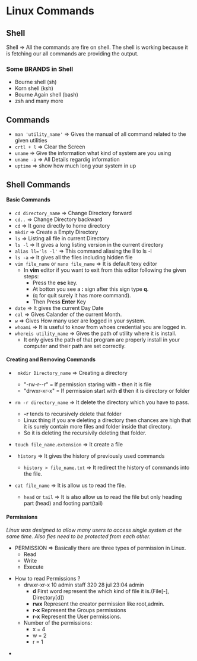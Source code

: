 # Linux Commands

## Shell

Shell => All the commands are fire on shell. The shell is working because it is fetching our all commands are providing the output.

### Some BRANDS in Shell

* Bourne shell (sh)
* Korn shell (ksh)
* Bourne Again shell (bash)
* zsh and many more

## Commands
- ``man 'utility_name'`` => Gives the manual of all command related to the given utilities
- ``crtl + l``  => Clear the Screen
- ``uname``     => Give the information what kind of system are you using
- ``uname -a``  => All Details regardig information
-  ``uptime``   => show how much long your system in up 

## Shell Commands
#### Basic Commands
- ``cd directory_name``    => Change Directory forward
- ``cd..``  => Change Directory backward
- ``cd``   => It gone directly to home directory
- ``mkdir`` => Create a Empty Directory
- ``ls``    => Listing all file in current Directory
- ``ls -l`` => It gives a long listing version in the current directory
- ``alias ll='ls -l'``  => This command aliasing the ll to ls -l
- ``ls -a`` => It gives all the files including hidden file
- ``vim file_name`` or ``nano file_name``   => It is default texy editor
    - In **vim** editor if you want to exit from this editor following the given steps:
        - Press the **esc** key.
        - At botton you see a **:** sign after this sign type **q**.
        - (q for quit surely it has more command).
        - Then Press **Enter** Key
- ``date`` => It gives the current Day Date
- ``cal``  => Gives Calander of the current Month.
- ``w``    => Gives How many user are logged in your system.
- ``whoami``    => It is useful to know from whoes credential you are logged in.
- ``whereis utility_name``  => Gives the path of utility where it is install.
    - It only gives the path of that program are properly install in your computer and their path are set correctly.

#### Creating and Removing Commands
- `` mkdir Directory_name`` => Creating a directory
    - "-rw-r--r" = If permission staring with **-** then it is file
    - "drwxr-xr-x" = If permission start with **d** then it is directory or folder 
- `` rm -r directory_name ``    => It delete the directory which you have to pass.
    - **-r** tends to recursively delete that folder
    - Linux thing if you are deleting a directory then chances are high that it is surely contain more files and folder inside that directory.
    - So it is deleting the recursivily deleting that folder.
- `` touch file_name.extension ``   => It create a file

- `` history`` => It gives the history of previously used commands
    - ``history > file_name.txt`` => It redirect the history of commands into the file.
- `` cat file_name ``   => It is allow us to read the file.
    - ``head`` or ``tail`` => It is also allow us to read the file but only heading part (head) and footing part(tail)


#### Permissions
*Linux was designed to allow many users to access single system at the same time. Also fies need to be protected from each other.*
-  PERMISSION => Basically there are three types of permission in Linux.
    - Read
    - Write
    - Execute

* How to read Permissions ?
    * drwxr-xr-x    10  admin  staff 320    28 jul 23:04 admin
        * **d** First word represent the which kind of file it is.(File[-], Directory[d])
        * **rwx** Represent the creator permission like root,admin.
        * **r-x** Represent the Groups permissions
        * **r-x** Represent the User permissions.
    * Number of the permissions:
        * x = 4
        * w = 2
        * r = 1
- ``   ``